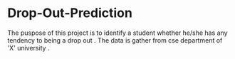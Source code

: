 # Drop-Out-Prediction


The puspose of this project is to identify a student whether he/she has any tendency to being a drop out .
The data is gather from cse department of 'X' university .
